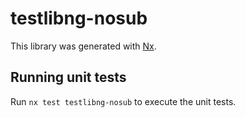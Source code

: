# testlibng-nosub

This library was generated with [Nx](https://nx.dev).

## Running unit tests

Run `nx test testlibng-nosub` to execute the unit tests.
